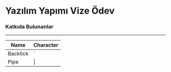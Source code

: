<h1>Yazılım Yapımı Vize Ödev</h1>

<h3>Katkıda Bulunanlar</h3>
<hr>


| Name     | Character |
| ---      | ---       |
| Backtick | `         |
| Pipe     | \|        |
